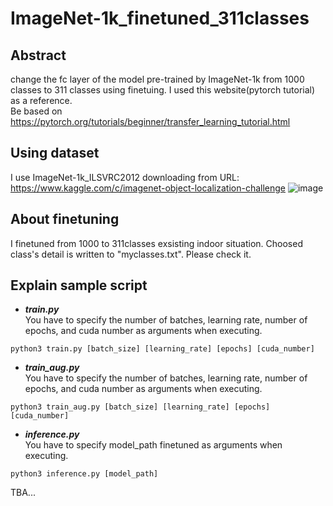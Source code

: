 # ImageNet-1k_finetuned_311classes
## Abstract
change the fc layer of the model pre-trained by ImageNet-1k from 1000 classes to 311 classes using finetuing.
I used this website(pytorch tutorial) as a reference.  
Be based on https://pytorch.org/tutorials/beginner/transfer_learning_tutorial.html  

## Using dataset
I use ImageNet-1k_ILSVRC2012 downloading from URL: https://www.kaggle.com/c/imagenet-object-localization-challenge
![image](https://user-images.githubusercontent.com/99160791/206960723-394c0fc7-ea59-4a68-a439-ffd12d7780a9.jpeg)

## About finetuning
I finetuned from 1000 to 311classes exsisting indoor situation. Choosed class's detail is written to "myclasses.txt". Please check it.

## Explain sample script
- ***train.py***  
 You have to specify the number of batches, learning rate, number of epochs, and cuda number as arguments when executing.  
```
python3 train.py [batch_size] [learning_rate] [epochs] [cuda_number]
```

- ***train_aug.py***  
 You have to specify the number of batches, learning rate, number of epochs, and cuda number as arguments when executing.  
```
python3 train_aug.py [batch_size] [learning_rate] [epochs] [cuda_number]
```
- ***inference.py***  
 You have to specify model_path finetuned as arguments when executing.
```
python3 inference.py [model_path]
```


TBA...
